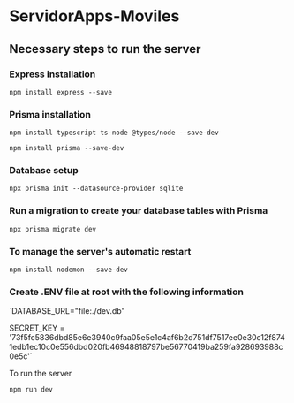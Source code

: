 # ServidorApps-Moviles

## Necessary steps to run the server

### Express installation

`npm install express --save`

### Prisma installation

`npm install typescript ts-node @types/node --save-dev`

`npm install prisma --save-dev`

### Database setup

`npx prisma init --datasource-provider sqlite`

### Run a migration to create your database tables with Prisma

`npx prisma migrate dev`

### To manage the server's automatic restart

`npm install nodemon --save-dev`

### Create .ENV file at root with the following information

`DATABASE_URL="file:./dev.db"

SECRET_KEY = '73f5fc5836dbd85e6e3940c9faa05e5e1c4af6b2d751df7517ee0e30c12f8741edb1ec10c0e556dbd020fb46948818797be56770419ba259fa928693988c0e5c'`

To run the server

`npm run dev`
